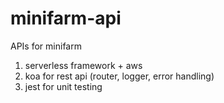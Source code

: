 # minifarm-api
APIs for minifarm

1. serverless framework + aws
2. koa for rest api (router, logger, error handling)
3. jest for unit testing
